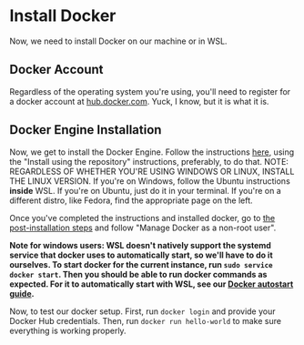 # Install Docker

Now, we need to install Docker on our machine or in WSL.

## Docker Account

Regardless of the operating system you're using, you'll need to register for a docker account 
at [hub.docker.com](https://hub.docker.com). Yuck, I know, but it is what it is.

## Docker Engine Installation

Now, we get to install the Docker Engine. Follow the instructions 
[here](https://docs.docker.com/engine/install/ubuntu/), using the "Install using the repository"
instructions, preferably, to do that. NOTE: REGARDLESS OF WHETHER YOU'RE USING WINDOWS OR 
LINUX, INSTALL THE LINUX VERSION. If you're on Windows, follow the Ubuntu instructions **inside**
WSL. If you're on Ubuntu, just do it in your terminal. If you're on a different distro, like 
Fedora, find the appropriate page on the left.

Once you've completed the instructions and installed docker, go to 
[the post-installation steps](https://docs.docker.com/engine/install/linux-postinstall/) 
and follow "Manage Docker as a non-root user".

**Note for windows users: WSL doesn't natively support the systemd service that docker uses 
to automatically start, so we'll have to do it ourselves. To start docker for the current 
instance, run `sudo service docker start`. Then you should be able to run docker commands 
as expected. For it to automatically start with WSL, see our 
[Docker autostart guide](https://github.com/NIURoverTeam/Docs/blob/main/Tips-n-Tricks/docker-autostart.md).**

Now, to test our docker setup. First, run `docker login` and provide your Docker Hub 
credentials. Then, run `docker run hello-world` to make sure everything is working properly.
